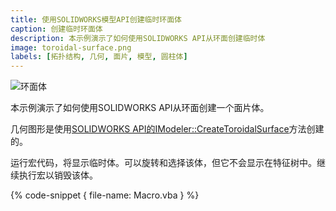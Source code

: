 ```yaml
---
title: 使用SOLIDWORKS模型API创建临时环面体
caption: 创建临时环面体
description: 本示例演示了如何使用SOLIDWORKS API从环面创建临时体
image: toroidal-surface.png
labels: [拓扑结构, 几何, 面片, 模型, 圆柱体]
---
```

![环面体](toroidal-surface.png)

本示例演示了如何使用SOLIDWORKS API从环面创建一个面片体。

几何图形是使用[SOLIDWORKS API的IModeler::CreateToroidalSurface](https://help.solidworks.com/2018/english/api/sldworksapi/solidworks.interop.sldworks~solidworks.interop.sldworks.imodeler~createtoroidalsurface.html)方法创建的。

运行宏代码，将显示临时体。可以旋转和选择该体，但它不会显示在特征树中。继续执行宏以销毁该体。

{% code-snippet { file-name: Macro.vba } %}